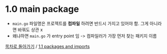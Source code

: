 # 1.0 main package

- `main.go` 파일명은 프로젝트를 **컴파일** 하려면 반드시 가지고 있어야 함. 그게 아니라면 바꿔도 상관 x
- 왜냐하면 `main.go` 가 entry point 임 -> 컴파일러가 가장 먼저 찾는 패키지 이름

[목차로 돌아가기](../../README.md) / [1.1 packages and imports](1.1.packages-and-imports.md)
